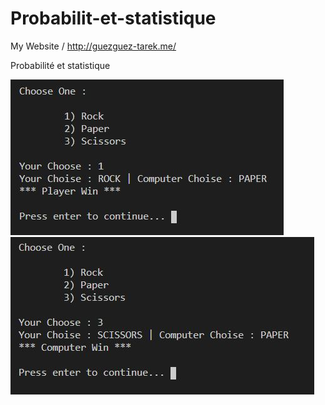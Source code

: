 # Probabilit-et-statistique

My Website / http://guezguez-tarek.me/
<br>

Probabilité et statistique

<img src="img/1.JPG">
<br>
<img src="img/2.JPG">
